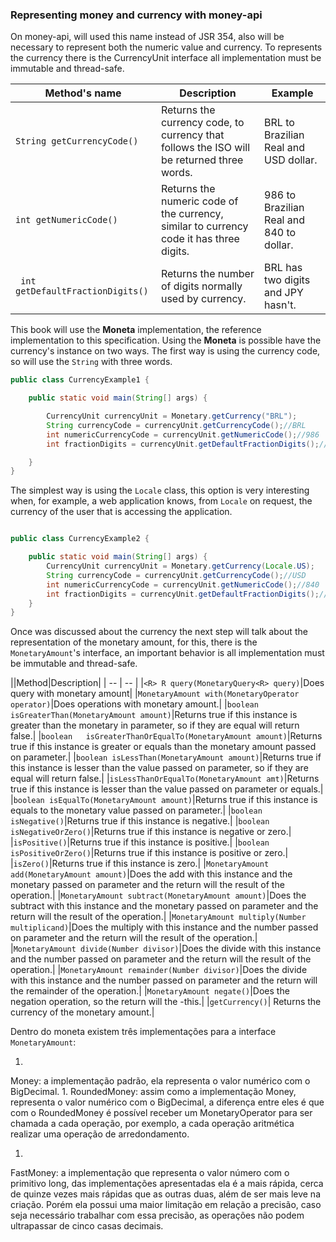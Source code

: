 ### Representing money and currency with money-api



On money-api, will used this name instead of JSR 354, also will be necessary to represent both the numeric value and currency. To represents the currency there is the CurrencyUnit interface all implementation must be immutable and thread-safe.

|Method's name| Description |Example|
| -- | -- | -- |
|```String getCurrencyCode()```|Returns the currency code, to currency that follows the ISO will be returned three words.|BRL to Brazilian Real and USD dollar.
|```int getNumericCode()```|Returns the numeric code of the currency, similar to currency code it has three digits.|986 to Brazilian Real and 840 to dollar.|
|``` int getDefaultFractionDigits()``` |Returns the number of digits normally used by currency.|BRL has two digits and JPY hasn't.|


This book will use the **Moneta** implementation, the reference implementation to this specification. Using the **Moneta** is possible have the currency's instance on two ways. The first way is using the currency code, so will use the ```String``` with three words.


```java
public class CurrencyExample1 {

    public static void main(String[] args) {

        CurrencyUnit currencyUnit = Monetary.getCurrency("BRL");
        String currencyCode = currencyUnit.getCurrencyCode();//BRL
        int numericCurrencyCode = currencyUnit.getNumericCode();//986
        int fractionDigits = currencyUnit.getDefaultFractionDigits();//2

    }
}
```

The simplest way is using the `Locale` class, this option is very interesting when, for example, a web application knows, from `Locale` on request, the currency of the user that is accessing the application.

```java

public class CurrencyExample2 {

    public static void main(String[] args) {
        CurrencyUnit currencyUnit = Monetary.getCurrency(Locale.US);
        String currencyCode = currencyUnit.getCurrencyCode();//USD
        int numericCurrencyCode = currencyUnit.getNumericCode();//840
        int fractionDigits = currencyUnit.getDefaultFractionDigits();//2
    }
}

```

Once was discussed about the currency the next step will talk about the representation of the monetary amount, for this, there is the `MonetaryAmount`'s interface, an important behavior is all implementation must be immutable and thread-safe.

||Method|Description|
| -- | -- |
|`<R> R query(MonetaryQuery<R> query)`|Does query with monetary amount|
|`MonetaryAmount with(MonetaryOperator operator)`|Does operations with monetary amount.|
|`boolean isGreaterThan(MonetaryAmount amount)`|Returns true if this instance is greater than the monetary in parameter, so if they are equal will return false.|
|`boolean   isGreaterThanOrEqualTo(MonetaryAmount amount)`|Returns true if this instance is greater or equals than the monetary amount passed on parameter.|
|`boolean isLessThan(MonetaryAmount amount)`|Returns true if this instance is lesser than the value passed on parameter, so if they are equal will return false.|
|`isLessThanOrEqualTo(MonetaryAmount amt)`|Returns true if this instance is lesser than the value passed on parameter or equals.|
|`boolean isEqualTo(MonetaryAmount amount)`|Returns true if this instance is equals to the monetary value passed on parameter.|
|`boolean isNegative()`|Returns true if this instance is negative.|
|`boolean isNegativeOrZero()`|Returns true if this instance is negative or zero.|
|`isPositive()`|Returns true if this instance is positive.|
|`boolean isPositiveOrZero()`|Returns true if this instance is positive or zero.|
|`isZero()`|Returns true if this instance is zero.|
|`MonetaryAmount add(MonetaryAmount amount)`|Does the add with this instance and the monetary passed on parameter and the return will the result of the operation.|
|`MonetaryAmount subtract(MonetaryAmount amount)`|Does the subtract with this instance and the monetary passed on parameter and the return will the result of the operation.|
|`MonetaryAmount multiply(Number multiplicand)`|Does the multiply with this instance and the number passed on parameter and the return will the result of the operation.|
|`MonetaryAmount divide(Number divisor)`|Does the divide with this instance and the number passed on parameter and the return will the result of the operation.|
|`MonetaryAmount remainder(Number divisor)`|Does the divide with this instance and the number passed on parameter and the return will the remainder of the operation.|
|`MonetaryAmount negate()`|Does the negation operation, so the return will the -this.|
|`getCurrency()`| Returns the currency of the monetary amount.|


Dentro do moneta existem três implementações para a interface ```MonetaryAmount```:


1. 
Money: a implementação padrão, ela representa o valor numérico com o BigDecimal.
1. 
RoundedMoney: assim como a implementação Money, representa o valor numérico com o BigDecimal, a diferença entre eles é que com o RoundedMoney é possível receber um MonetaryOperator para ser chamada a cada operação, por exemplo, a cada operação aritmética realizar uma operação de arredondamento.

1. 
FastMoney: a implementação que representa o valor número com o primitivo long, das implementações apresentadas ela é a mais rápida, cerca de quinze vezes mais rápidas que as outras duas, além de ser mais leve na criação. Porém ela possui uma maior limitação em relação a precisão, caso seja necessário trabalhar com essa precisão, as operações não podem ultrapassar de cinco casas decimais.
